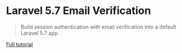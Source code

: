 Laravel 5.7 Email Verification
===
> Build session authentication with email verification into a default Laravel 5.7 app

[Full tutorial](https://medium.com/@connorleech/build-laravel-5-7-email-authentication-with-mailgun-and-digital-ocean-15a92c5bdddf)